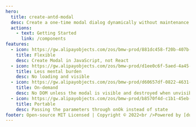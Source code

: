 ```yaml
---
hero:
  title: create-antd-modal
  desc: Create a one-time modal dialog dynamically without maintenance loading and visible.
  actions:
    - text: Getting Started
      link: /components
features:
  - icon: https://gw.alipayobjects.com/zos/bmw-prod/881dc458-f20b-407b-947a-95104b5ec82b/k79dm8ih_w144_h144.png
    title: Flexible
    desc: Create Modal in JavaScript, not React
  - icon: https://gw.alipayobjects.com/zos/bmw-prod/d1ee0c6f-5aed-4a45-a507-339a4bfe076c/k7bjsocq_w144_h144.png
    title: Less mental burden
    desc: No loading and visible
  - icon: https://gw.alipayobjects.com/zos/bmw-prod/d60657df-0822-4631-9d7c-e7a869c2f21c/k79dmz3q_w126_h126.png
    title: On-demand
    desc: No DOM unless the modal is visible and destroyed when unvisible (with animation)
  - icon: https://gw.alipayobjects.com/zos/bmw-prod/b8570f4d-c1b1-45eb-a1da-abff53159967/kj9t990h_w144_h144.png
    title: Portable
    desc: Passing the parameters through onOk instead of state
footer: Open-source MIT Licensed | Copyright © 2022<br />Powered by [dumi](https://d.umijs.org)
---
```

